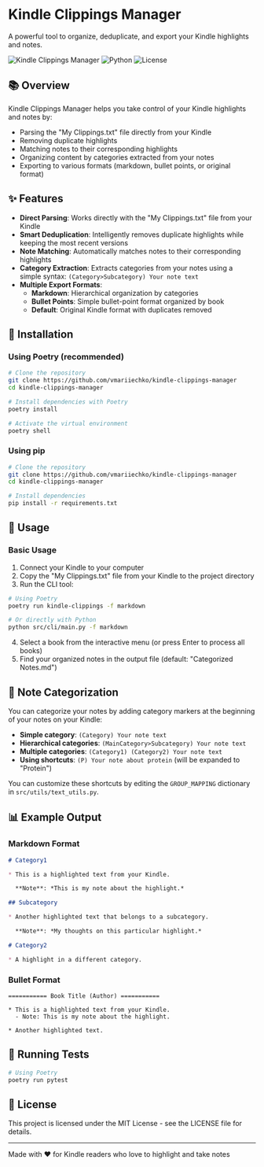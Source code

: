 # Kindle Clippings Manager

A powerful tool to organize, deduplicate, and export your Kindle highlights and notes.

![Kindle Clippings Manager](https://img.shields.io/badge/Kindle-Clippings%20Manager-orange)
![Python](https://img.shields.io/badge/Python-3.11-blue)
![License](https://img.shields.io/badge/License-MIT-green)

## 📚 Overview

Kindle Clippings Manager helps you take control of your Kindle highlights and notes by:

- Parsing the "My Clippings.txt" file directly from your Kindle
- Removing duplicate highlights
- Matching notes to their corresponding highlights
- Organizing content by categories extracted from your notes
- Exporting to various formats (markdown, bullet points, or original format)

## ✨ Features

- **Direct Parsing**: Works directly with the "My Clippings.txt" file from your Kindle
- **Smart Deduplication**: Intelligently removes duplicate highlights while keeping the most recent versions
- **Note Matching**: Automatically matches notes to their corresponding highlights
- **Category Extraction**: Extracts categories from your notes using a simple syntax: `(Category>Subcategory) Your note text`
- **Multiple Export Formats**:
  - **Markdown**: Hierarchical organization by categories
  - **Bullet Points**: Simple bullet-point format organized by book
  - **Default**: Original Kindle format with duplicates removed

## 🚀 Installation

### Using Poetry (recommended)

```bash
# Clone the repository
git clone https://github.com/vmariiechko/kindle-clippings-manager
cd kindle-clippings-manager

# Install dependencies with Poetry
poetry install

# Activate the virtual environment
poetry shell
```

### Using pip

```bash
# Clone the repository
git clone https://github.com/vmariiechko/kindle-clippings-manager
cd kindle-clippings-manager

# Install dependencies
pip install -r requirements.txt
```

## 🔧 Usage

### Basic Usage

1. Connect your Kindle to your computer
2. Copy the "My Clippings.txt" file from your Kindle to the project directory
3. Run the CLI tool:

```bash
# Using Poetry
poetry run kindle-clippings -f markdown

# Or directly with Python
python src/cli/main.py -f markdown
```

4. Select a book from the interactive menu (or press Enter to process all books)
5. Find your organized notes in the output file (default: "Categorized Notes.md")

## 📝 Note Categorization

You can categorize your notes by adding category markers at the beginning of your notes on your Kindle:

- **Simple category**: `(Category) Your note text`
- **Hierarchical categories**: `(MainCategory>Subcategory) Your note text`
- **Multiple categories**: `(Category1) (Category2) Your note text`
- **Using shortcuts**: `(P) Your note about protein` (will be expanded to "Protein")


You can customize these shortcuts by editing the `GROUP_MAPPING` dictionary in `src/utils/text_utils.py`.

## 📊 Example Output

### Markdown Format

```markdown
# Category1

* This is a highlighted text from your Kindle.

  **Note**: *This is my note about the highlight.*

## Subcategory

* Another highlighted text that belongs to a subcategory.

  **Note**: *My thoughts on this particular highlight.*

# Category2

* A highlight in a different category.
```

### Bullet Format

```
=========== Book Title (Author) ===========

* This is a highlighted text from your Kindle.
  - Note: This is my note about the highlight.

* Another highlighted text.
```

## 🧪 Running Tests

```bash
# Using Poetry
poetry run pytest
```


## 📄 License

This project is licensed under the MIT License - see the LICENSE file for details.

---

Made with ❤️ for Kindle readers who love to highlight and take notes
